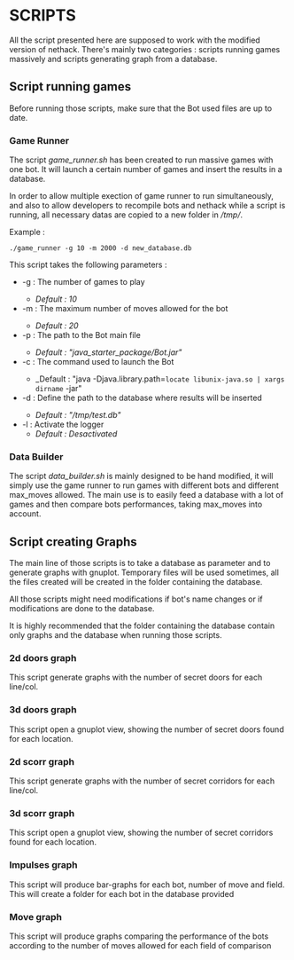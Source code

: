SCRIPTS
=======

All the script presented here are supposed to work with the modified version
of nethack. There's mainly two categories : scripts running games massively and
scripts generating graph from a database.

## Script running games

Before running those scripts, make sure that the Bot used files are up to date.

### Game Runner
The script _game\_runner.sh_ has been created to run massive games with one bot.
It will launch a certain number of games and insert the results in a database.

In order to allow multiple exection of game runner to run simultaneously, and
also to allow developers to recompile bots and nethack while a script is
running, all necessary datas are copied to a new folder in _/tmp/_.

Example :
```
./game_runner -g 10 -m 2000 -d new_database.db
```

This script takes the following parameters :
* -g <nb>   : The number of games to play
	* _Default : 10_
* -m <nb>   : The maximum number of moves allowed for the bot
 	* _Default : 20_
* -p <path> : The path to the Bot main file
	* _Default : "java_starter_package/Bot.jar"_
* -c <cmd>  : The command used to launch the Bot
	* _Default : "java -Djava.library.path=`locate libunix-java.so | xargs dirname` -jar"
* -d <path> : Define the path to the database where results will be inserted
	* _Default : "/tmp/test.db"_
* -l        : Activate the logger
	* _Default : Desactivated_

### Data Builder
The script _data\_builder.sh_ is mainly designed to be hand modified, it will
simply use the game runner to run games with different bots and different
max_moves allowed.
The main use is to easily feed a database with a lot of games and then compare
bots performances, taking max_moves into account.

## Script creating Graphs

The main line of those scripts is to take a database as parameter and to
generate graphs with gnuplot. Temporary files will be used sometimes, all the
files created will be created in the folder containing the database.

All those scripts might need modifications if bot's name changes or if
modifications are done to the database.

It is highly recommended that the folder containing the database contain only
graphs and the database when running those scripts.

### 2d doors graph
This script generate graphs with the number of secret doors for each line/col.

### 3d doors graph
This script open a gnuplot view, showing the number of secret doors found for
each location.

### 2d scorr graph
This script generate graphs with the number of secret corridors for each
line/col.

### 3d scorr graph
This script open a gnuplot view, showing the number of secret corridors found
for each location.

### Impulses graph
This script will produce bar-graphs for each bot, number of move and field. This
will create a folder for each bot in the database provided

### Move graph
This script will produce graphs comparing the performance of the bots according
to the number of moves allowed for each field of comparison